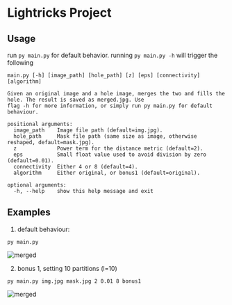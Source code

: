 # Lightricks Project
 
## Usage
run `py main.py` for default behavior. running `py main.py -h` will trigger the following
```
main.py [-h] [image_path] [hole_path] [z] [eps] [connectivity] [algorithm]

Given an original image and a hole image, merges the two and fills the hole. The result is saved as merged.jpg. Use
flag -h for more information, or simply run py main.py for default behaviour.

positional arguments:
  image_path    Image file path (default=img.jpg).
  hole_path     Mask file path (same size as image, otherwise reshaped, default=mask.jpg).
  z             Power term for the distance metric (default=2).
  eps           Small float value used to avoid division by zero (default=0.01).
  connectivity  Either 4 or 8 (default=4).
  algorithm     Either original, or bonus1 (default=original).

optional arguments:
  -h, --help    show this help message and exit
```

## Examples
1. default behaviour:

 `py main.py`
 
![merged](https://user-images.githubusercontent.com/45313790/166115992-9ef2454c-7113-4360-8d4a-8ef736ce6b48.jpg)

2. bonus 1, setting 10 partitions (l=10)

 `py main.py img.jpg mask.jpg 2 0.01 8 bonus1`
 
![merged](https://user-images.githubusercontent.com/45313790/166116120-1e7bfe07-d008-4a5f-8723-b51de3d2bf7e.jpg)
